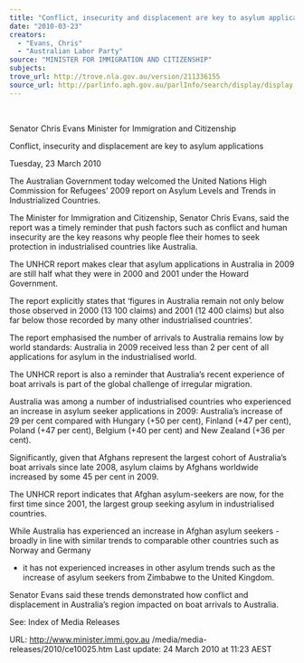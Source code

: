 ```yaml
---
title: "Conflict, insecurity and displacement are key to asylum applications."
date: "2010-03-23"
creators:
  - "Evans, Chris"
  - "Australian Labor Party"
source: "MINISTER FOR IMMIGRATION AND CITIZENSHIP"
subjects:
trove_url: http://trove.nla.gov.au/version/211336155
source_url: http://parlinfo.aph.gov.au/parlInfo/search/display/display.w3p;query=Id%3A%22media/pressrel/7SEW6%22
---
```


  

 Senator Chris Evans  Minister for Immigration and Citizenship 

 

 Conflict, insecurity and displacement are key to asylum applications 

 Tuesday, 23 March 2010 

 The Australian Government today welcomed the United Nations High Commission  for Refugees’ 2009 report on Asylum Levels and Trends in Industrialized Countries.  

 The Minister for Immigration and Citizenship, Senator Chris Evans, said the report  was a timely reminder that push factors such as conflict and human insecurity are  the key reasons why people flee their homes to seek protection in industrialised  countries like Australia. 

 The UNHCR report makes clear that asylum applications in Australia in 2009 are still  half what they were in 2000 and 2001 under the Howard Government.  

 The report explicitly states that ‘figures in Australia remain not only below those  observed in 2000 (13 100 claims) and 2001 (12 400 claims) but also far below those  recorded by many other industrialised countries’. 

 The report emphasised the number of arrivals to Australia remains low by world  standards: Australia in 2009 received less than 2 per cent of all applications for  asylum in the industrialised world. 

 The UNHCR report is also a reminder that Australia’s recent experience of boat  arrivals is part of the global challenge of irregular migration.  

 Australia was among a number of industrialised countries who experienced an  increase in asylum seeker applications in 2009: Australia’s increase of 29 per cent  compared with Hungary (+50 per cent), Finland (+47 per cent), Poland (+47 per  cent), Belgium (+40 per cent) and New Zealand (+36 per cent). 

 Significantly, given that Afghans represent the largest cohort of Australia’s boat  arrivals since late 2008, asylum claims by Afghans worldwide increased by some 45  per cent in 2009.  

 The UNHCR report indicates that Afghan asylum-seekers are now, for the first time  since 2001, the largest group seeking asylum in industrialised countries.  

 While Australia has experienced an increase in Afghan asylum seekers - broadly in  line with similar trends to comparable other countries such as Norway and Germany 

 - it has not experienced increases in other asylum trends such as the increase of  asylum seekers from Zimbabwe to the United Kingdom. 

 Senator Evans said these trends demonstrated how conflict and displacement in  Australia’s region impacted on boat arrivals to Australia.  

 

 See:  Index of Media Releases 

 URL: http://www.minister.immi.gov.au /media/media-releases/2010/ce10025.htm   Last update: 24 March 2010 at 11:23 AEST  

  

